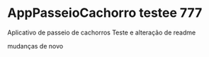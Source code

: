 # AppPasseioCachorro  testee 777
Aplicativo de passeio de cachorros
Teste e alteração de readme

mudanças de novo
